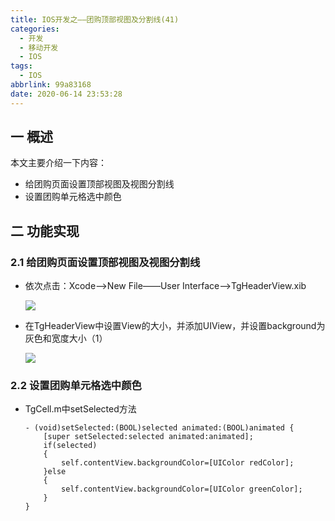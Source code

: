```yaml
---
title: IOS开发之——团购顶部视图及分割线(41)
categories:
  - 开发
  - 移动开发
  - IOS
tags:
  - IOS
abbrlink: 99a83168
date: 2020-06-14 23:53:28
---
```

## 一 概述

本文主要介绍一下内容：

* 给团购页面设置顶部视图及视图分割线
* 设置团购单元格选中颜色

<!--more-->

## 二 功能实现

### 2.1 给团购页面设置顶部视图及视图分割线

* 依次点击：Xcode——>New File——User Interface——>TgHeaderView.xib

  ![][1]
  
* 在TgHeaderView中设置View的大小，并添加UIView，并设置background为灰色和宽度大小（1）

  ![][2]
  
### 2.2 设置团购单元格选中颜色

* TgCell.m中setSelected方法

  ```
  - (void)setSelected:(BOOL)selected animated:(BOOL)animated {
      [super setSelected:selected animated:animated];
      if(selected)
      {
          self.contentView.backgroundColor=[UIColor redColor];
      }else
      {
          self.contentView.backgroundColor=[UIColor greenColor];
      }  
  }
  ```


[1]:https://cdn.jsdelivr.net/gh/pgzxc/CDN/blog-image//ios-tuangou-headerview-xib.png
[2]:https://cdn.jsdelivr.net/gh/pgzxc/CDN/blog-image//ios-tuangou-view-width-1.png
